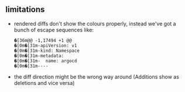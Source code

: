 

## limitations
- rendered diffs don't show the colours properly, instead we've got a bunch of escape sequences like:
  ```
  �[36m@@ -1,17494 +1 @@
  �[0m�[31m-apiVersion: v1
  �[0m�[31m-kind: Namespace
  �[0m�[31m-metadata:
  �[0m�[31m-  name: argocd
  �[0m�[31m----
  ```
- the diff direction might be the wrong way around (Additions show as deletions and vice versa)

